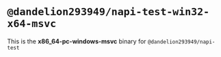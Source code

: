 # `@dandelion293949/napi-test-win32-x64-msvc`

This is the **x86_64-pc-windows-msvc** binary for `@dandelion293949/napi-test`
